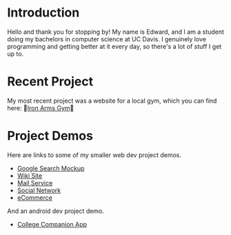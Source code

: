 # Introduction
Hello and thank you for stopping by! My name is Edward, and I am a student doing my bachelors in computer science at UC Davis. I genuinely love programming and getting better at it every day, so there's a lot of stuff I get up to.

# Recent Project
My most recent project was a website for a local gym, which you can find here:  💪[Iron Arms Gym](https://www.ironarmsgym.com/)💪

# Project Demos
Here are links to some of my smaller web dev project demos.
- [Google Search Mockup](https://www.youtube.com/watch?v=S8hx2Vrcra4)
- [Wiki Site](https://www.youtube.com/watch?v=cGWEJcHwp7c)
- [Mail Service](https://www.youtube.com/watch?v=5ocfkS14erg)
- [Social Network](https://www.youtube.com/watch?v=2Khek1sbI-Y)
- [eCommerce](https://www.youtube.com/watch?v=sBTn0KrlYVQ)

And an android dev project demo.
- [College Companion App](https://www.youtube.com/watch?v=By6xliU4ovQ)

<!--
**edjohn/edjohn** is a ✨ _special_ ✨ repository because its `README.md` (this file) appears on your GitHub profile.

Here are some ideas to get you started:

- 🔭 I’m currently working on ...
- 🌱 I’m currently learning ...
- 👯 I’m looking to collaborate on ...
- 🤔 I’m looking for help with ...
- 💬 Ask me about ...
- 📫 How to reach me: ...
- 😄 Pronouns: ...
- ⚡ Fun fact: ...
-->
